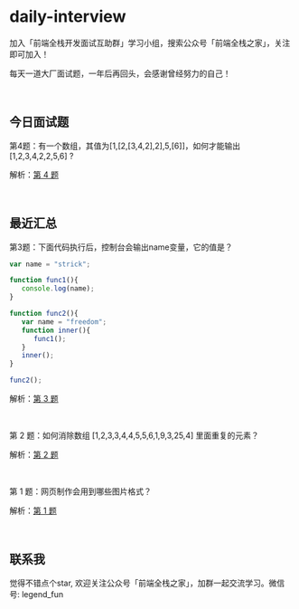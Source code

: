 # daily-interview

加入「前端全栈开发面试互助群」学习小组，搜索公众号「前端全栈之家」，关注即可加入！

每天一道大厂面试题，一年后再回头，会感谢曾经努力的自己！

<br/>


## 今日面试题

第4题：有一个数组，其值为[1,[2,[3,4,2],2],5,[6]]，如何才能输出[1,2,3,4,2,2,5,6] ?

解析：[第 4 题](https://github.com/jinmulong/daily-interview/issues/4)

<br/>


## 最近汇总

第3题：下面代码执行后，控制台会输出name变量，它的值是？
```javascript
var name = "strick";

function func1(){
   console.log(name);
}

function func2(){
   var name = "freedom";
   function inner(){
      func1();
   }
   inner();
}

func2();
```

解析：[第 3 题](https://github.com/jinmulong/daily-interview/issues/3)

<br/>

第 2 题：如何消除数组 [1,2,3,3,4,4,5,5,6,1,9,3,25,4] 里面重复的元素？

解析：[第 2 题](https://github.com/jinmulong/daily-interview/issues/2)

<br/>

第 1 题：网页制作会用到哪些图片格式？ 

解析：[第 1 题](https://github.com/jinmulong/daily-interview/issues/1)

<br/>


## 联系我

觉得不错点个star, 欢迎关注公众号「前端全栈之家」，加群一起交流学习。微信号: legend_fun